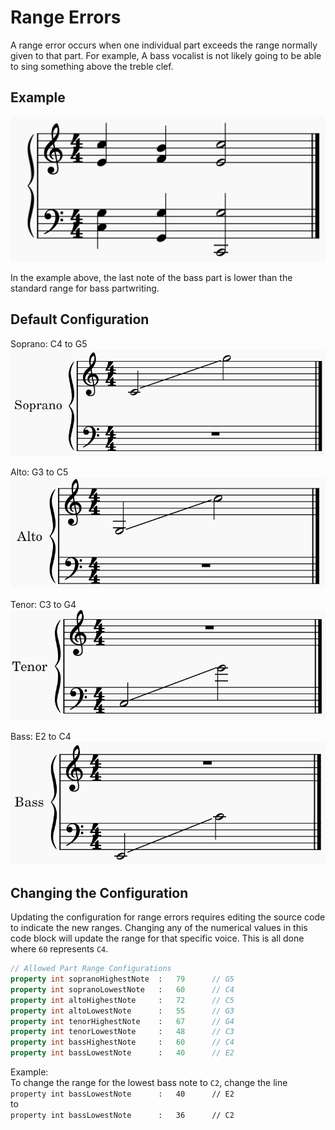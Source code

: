 # Range Errors
A range error occurs when one individual part exceeds the range normally given to that part. For example, A bass vocalist is not likely going to be able to sing something above the treble clef.

## Example
![Range Error Example](../img/RangeErrorExample.PNG)

In the example above, the last note of the bass part is lower than the standard range for bass partwriting.

## Default Configuration
Soprano: C4 to G5<br>
![Soprano Range](../img/SopranoRange.PNG)

Alto: G3 to C5<br>
![Alto Range](../img/AltoRange.PNG)

Tenor: C3 to G4<br>
![Tenor Range](../img/TenorRange.PNG)

Bass: E2 to C4<br>
![Bass Range](../img/BassRange.PNG)

## Changing the Configuration
Updating the configuration for range errors requires editing the source code to indicate the new ranges. Changing any of the numerical values in this code block will update the range for that specific voice. This is all done where `60` represents `C4`.
```qml
// Allowed Part Range Configurations
property int sopranoHighestNote  :   79      // G5
property int sopranoLowestNote   :   60      // C4
property int altoHighestNote     :   72      // C5
property int altoLowestNote      :   55      // G3
property int tenorHighestNote    :   67      // G4
property int tenorLowestNote     :   48      // C3
property int bassHighestNote     :   60      // C4
property int bassLowestNote      :   40      // E2
```

Example:<br>
To change the range for the lowest bass note to `C2`, change the line<br>
`property int bassLowestNote      :   40      // E2`<br>
to<br>
`property int bassLowestNote      :   36      // C2`
